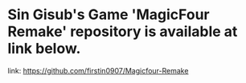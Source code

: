 # Sin Gisub's Game 'MagicFour Remake' repository is available at link below.

link: https://github.com/firstin0907/Magicfour-Remake

